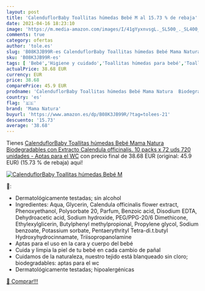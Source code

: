 ```yaml
---
layout: post
title: 'CalenduflorBaby Toallitas húmedas Bebé M al 15.73 % de rebaja'
date: 2021-04-16 18:23:10
image: 'https://m.media-amazon.com/images/I/41gYyxnvsgL._SL500_._SL400_.jpg'
comments: true
category: ofertas
author: 'tole.es'
slug: 'B08K3JB99R-es CalenduflorBaby Toallitas húmedas Bebé Mama Natura...'
sku: 'B08K3JB99R-es'
tags: [ 'Bebé','Higiene y cuidado','Toallitas húmedas para bebé','Toallitas y accesorios para bebé','bebé','mama natura', ]
actualPrice: 38.68 EUR
currency: EUR
price: 38.68
comparePrice: 45.9 EUR
prodname: 'CalenduflorBaby Toallitas húmedas Bebé Mama Natura  Biodegradables con Extracto Calendula officinalis. 10 packs x 72 uds  720 unidades  - Aptas para el WC'
country: 'es'
flag: '🇪🇸'
brand: 'Mama Natura'
buyurl: 'https://www.amazon.es/dp/B08K3JB99R/?tag=tolees-21'
descuento: '15.73'
average: '38.68'
---
```


Tienes [CalenduflorBaby Toallitas húmedas Bebé Mama Natura  Biodegradables con Extracto Calendula officinalis. 10 packs x 72 uds  720 unidades  - Aptas para el WC](https://www.amazon.es/dp/B08K3JB99R/?tag=tolees-21) con precio final de  38.68 EUR (original: 45.9 EUR) (15.73 %  de rebaja) aqui!

[![CalenduflorBaby Toallitas húmedas Bebé M](https://m.media-amazon.com/images/I/41gYyxnvsgL._SL500_._SL400_.jpg)](https://www.amazon.es/dp/B08K3JB99R/?tag=tolees-21)

🔎:

- Dermatológicamente testadas; sin alcohol
- Ingredientes: Aqua, Glycerin, Calendula officinalis flower extract, Phenoxyethanol, Polysorbate 20, Parfum, Benzoic acid, Disodium EDTA, Dehydroacetic acid, Sodium hydroxide, PEG/PPG-20/6 Dimethicone, Ethylexylglicerin, Butylphenyl methylpropional, Propylene glycol, Sodium benzoate, Potassium sorbate, Pentaerythrityl Tetra-di.t.butyl Hydroxyhydrocinnamate, Triisopropanolamine
- Aptas para el uso en la cara y cuerpo del bebé
- Cuida y limpia la piel de tu bebé en cada cambio de pañal
- Cuidamos de la naturaleza, nuestro tejido está blanqueado sin cloro; biodegradables: aptas para el wc
- Dermatológicamente testadas; hipoalergénicas

[🛒 Comprar!!!](https://www.amazon.es/dp/B08K3JB99R/?tag=tolees-21)
